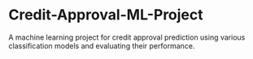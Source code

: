 # Credit-Approval-ML-Project
A machine learning project for credit approval prediction using various classification models and evaluating their performance.
